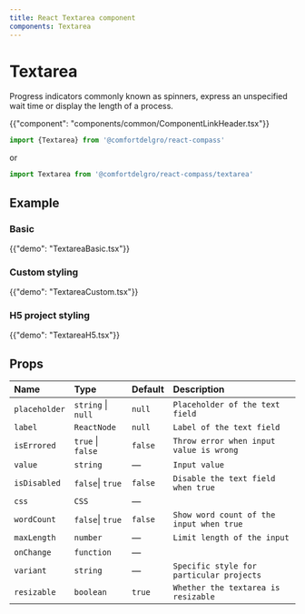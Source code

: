 ```yaml
---
title: React Textarea component
components: Textarea
---
```


# Textarea

<p class="description">Progress indicators commonly known as spinners, express an unspecified wait time or display the length of a process.</p>

{{"component": "components/common/ComponentLinkHeader.tsx"}}

```jsx
import {Textarea} from '@comfortdelgro/react-compass'
```

or

```jsx
import Textarea from '@comfortdelgro/react-compass/textarea'
```

## Example

### Basic

{{"demo": "TextareaBasic.tsx"}}

### Custom styling

{{"demo": "TextareaCustom.tsx"}}
### H5 project styling

{{"demo": "TextareaH5.tsx"}}

## Props

| Name          | Type               | Default | Description                              |
| :------------ | :----------------- | :------ | :--------------------------------------- |
| `placeholder` | `string` \| `null` | `null`  | `Placeholder of the text field`          |
| `label`       | `ReactNode`        | `null`  | `Label of the text field`                |
| `isErrored`   | `true` \| `false`  | `false` | `Throw error when input value is wrong`  |
| `value`       | `string`           | —       | `Input value`                            |
| `isDisabled`  | `false`\| `true`   | `false` | `Disable the text field when true`       |
| `css `        | `CSS`              | —       |                                          |
| `wordCount`   | `false`\| `true`   | `false` | `Show word count of the input when true` |
| `maxLength`   | `number`           | —       | `Limit length of the input`              |
| `onChange`    | `function`         | —       |                                          |
| `variant`     | `string`           | —       | `Specific style for particular projects` |
| `resizable`   | `boolean`          | `true`  | `Whether the textarea is resizable`      |
